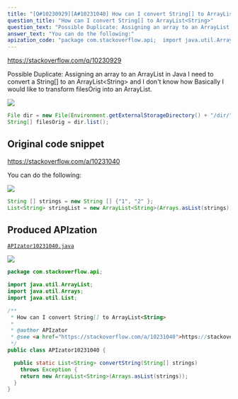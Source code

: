 ```yaml
---
title: "[Q#10230929][A#10231040] How can I convert String[] to ArrayList<String>"
question_title: "How can I convert String[] to ArrayList<String>"
question_text: "Possible Duplicate: Assigning an array to an ArrayList in Java I need to convert a String[] to an ArrayList<String> and I don't know how Basically I would like to  transform filesOrig into an ArrayList."
answer_text: "You can do the following:"
apization_code: "package com.stackoverflow.api;  import java.util.ArrayList; import java.util.Arrays; import java.util.List;  /**  * How can I convert String[] to ArrayList<String>  *  * @author APIzator  * @see <a href=\"https://stackoverflow.com/a/10231040\">https://stackoverflow.com/a/10231040</a>  */ public class APIzator10231040 {    public static List<String> convertString(String[] strings)     throws Exception {     return new ArrayList<String>(Arrays.asList(strings));   } }"
---
```


https://stackoverflow.com/q/10230929

Possible Duplicate:
Assigning an array to an ArrayList in Java
I need to convert a String[] to an ArrayList&lt;String&gt; and I don&#x27;t know how
Basically I would like to  transform filesOrig into an ArrayList.


<div class="code-logo"><img src="/stackoverflow.png" /></div>

```java
File dir = new File(Environment.getExternalStorageDirectory() + "/dir/");
String[] filesOrig = dir.list();
```


## Original code snippet

https://stackoverflow.com/a/10231040

You can do the following:

<div class="code-logo"><img src="/stackoverflow.png" /></div>

```java
String [] strings = new String [] {"1", "2" };
List<String> stringList = new ArrayList<String>(Arrays.asList(strings)); //new ArrayList is only needed if you absolutely need an ArrayList
```

## Produced APIzation

[`APIzator10231040.java`](https://github.com/pasqualesalza/apization-temp/raw/main/data/search/APIzator10231040.java)

<div class="code-logo"><img src="/apizator.png" /></div>

```java
package com.stackoverflow.api;

import java.util.ArrayList;
import java.util.Arrays;
import java.util.List;

/**
 * How can I convert String[] to ArrayList<String>
 *
 * @author APIzator
 * @see <a href="https://stackoverflow.com/a/10231040">https://stackoverflow.com/a/10231040</a>
 */
public class APIzator10231040 {

  public static List<String> convertString(String[] strings)
    throws Exception {
    return new ArrayList<String>(Arrays.asList(strings));
  }
}

```